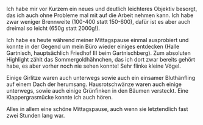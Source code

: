 Ich habe mir vor Kurzem ein neues und deutlich leichteres Objektiv besorgt, das ich auch ohne Probleme mal mit auf die Arbeit nehmen kann. Ich habe zwar weniger Brennweite (100-400 statt 150-600), dafür ist es aber auch dreimal so leicht (650g statt 2000g!).

Ich habe es heute während meiner Mittagspause einmal ausprobiert und konnte in der Gegend um mein Büro wieder einiges entdecken (Halle Gartnisch, hauptsächlich Friedhof III beim Gartnischberg). Zum absoluten Highlight zählt das Sommergoldhähnchen, das ich dort zwar bereits gehört habe, es aber vorher noch nie sehen konnte! Sehr flinke kleine Vögel. 

Einige Girlitze waren auch unterwegs sowie auch ein einsamer Bluthänfling auf einem Dach der herumsang. Hausrotschwänze waren auch einige unterwegs, sowie auch einige Grünfinken in den Bäumen versteckt. Eine Klappergrasmücke konnte ich auch hören. 

Alles in allem eine schöne Mittagspause, auch wenn sie letztendlich fast zwei Stunden lang war.